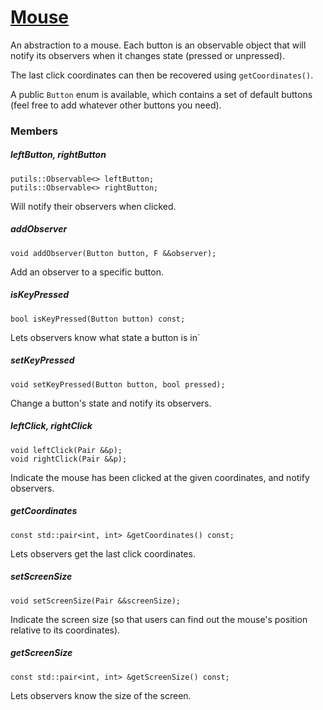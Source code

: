 # [Mouse](Mouse.hpp)

An abstraction to a mouse. Each button is an observable object that will notify its observers when it changes state (pressed or unpressed).

The last click coordinates can then be recovered using `getCoordinates()`.

A public `Button` enum is available, which contains a set of default buttons (feel free to add whatever other buttons you need).

### Members

##### leftButton, rightButton
```
putils::Observable<> leftButton;
putils::Observable<> rightButton;
```
Will notify their observers when clicked.

##### addObserver
```
void addObserver(Button button, F &&observer);
```
Add an observer to a specific button.

##### isKeyPressed
```
bool isKeyPressed(Button button) const;
```
Lets observers know what state a button is in`

##### setKeyPressed
```
void setKeyPressed(Button button, bool pressed);
```
Change a button's state and notify its observers.

##### leftClick, rightClick
```
void leftClick(Pair &&p);
void rightClick(Pair &&p);
```
Indicate the mouse has been clicked at the given coordinates, and notify observers.

##### getCoordinates
```
const std::pair<int, int> &getCoordinates() const;
```
Lets observers get the last click coordinates.

##### setScreenSize
```
void setScreenSize(Pair &&screenSize);
```
Indicate the screen size (so that users can find out the mouse's position relative to its coordinates).

##### getScreenSize
```
const std::pair<int, int> &getScreenSize() const;
```
Lets observers know the size of the screen.
